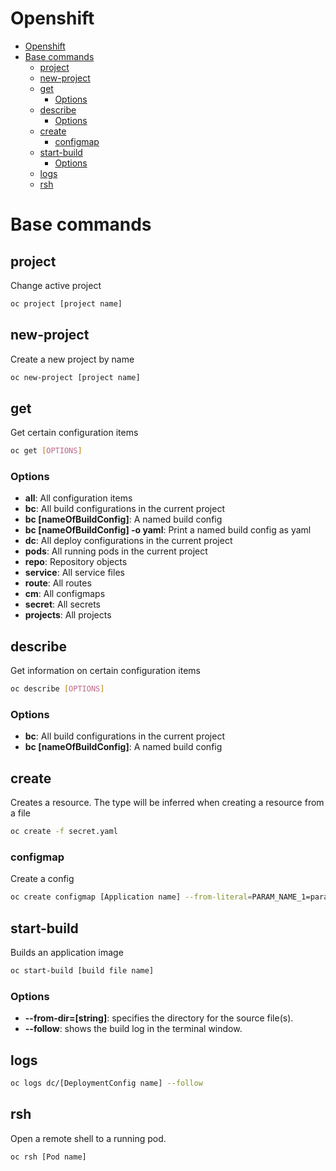 # Openshift
<!--ts-->
   * [Openshift](openshift.md#openshift)
   * [Base commands](openshift.md#base-commands)
      * [project](openshift.md#project)
      * [new-project](openshift.md#new-project)
      * [get](openshift.md#get)
         * [Options](openshift.md#options)
      * [describe](openshift.md#describe)
         * [Options](openshift.md#options-1)
      * [create](openshift.md#create)
         * [configmap](openshift.md#configmap)
      * [start-build](openshift.md#start-build)
         * [Options](openshift.md#options-2)
      * [logs](openshift.md#logs)
      * [rsh](openshift.md#rsh)

<!-- Added by: runner, at: Tue Apr  6 11:18:40 UTC 2021 -->

<!--te-->

# Base commands

## project

Change active project

```bash
oc project [project name]
```

## new-project

Create a new project by name

```bash
oc new-project [project name]
```

## get

Get certain configuration items

```bash
oc get [OPTIONS]
```

### Options

- **all**: All configuration items
- **bc**: All build configurations in the current project
- **bc [nameOfBuildConfig]**: A named build config
- **bc [nameOfBuildConfig] -o yaml**: Print a named build config as yaml
- **dc**: All deploy configurations in the current project
- **pods**: All running pods in the current project
- **repo**: Repository objects
- **service**: All service files
- **route**: All routes
- **cm**: All configmaps
- **secret**: All secrets
- **projects**: All projects

## describe

Get information on certain configuration items

```bash
oc describe [OPTIONS]
```

### Options

- **bc**: All build configurations in the current project
- **bc [nameOfBuildConfig]**: A named build config

## create

Creates a resource. The type will be inferred when creating a resource from a file

```bash
oc create -f secret.yaml
```

### configmap

Create a config

```bash
oc create configmap [Application name] --from-literal=PARAM_NAME_1=param_value_1 --from-literal=PARAM_NAME_2=param_value_2
```

## start-build

Builds an application image

```bash
oc start-build [build file name]
```

### Options

- **--from-dir=[string]**: specifies the directory for the source file(s).
- **--follow**: shows the build log in the terminal window.

## logs

```bash
oc logs dc/[DeploymentConfig name] --follow
```

## rsh

Open a remote shell to a running pod.

```bash
oc rsh [Pod name]
```
